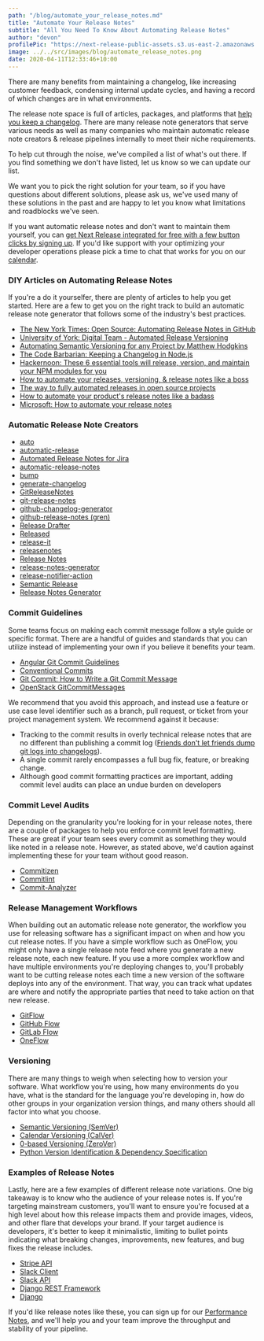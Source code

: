 ```yaml
---
path: "/blog/automate_your_release_notes.md"
title: "Automate Your Release Notes"
subtitle: "All You Need To Know About Automating Release Notes"
author: "devon"
profilePic: "https://next-release-public-assets.s3.us-east-2.amazonaws.com/devon_profile_pic.png"
image: ../../src/images/blog/automate_release_notes.png
date: 2020-04-11T12:33:46+10:00
---
```


There are many benefits from maintaining a changelog, like increasing customer feedback, condensing
internal update cycles, and having a record of which changes are in what environments.

The release note space is full of articles, packages, and platforms that
[help you keep a changelog](https://keepachangelog.com/en/1.0.0/).
There are many release note generators that serve various needs as well as many companies who maintain
automatic release note creators & release pipelines internally to meet their niche requirements.

To help cut through the noise, we've compiled a list of what's out there. If you find something we
don't have listed, let us know so we can update our list.

We want you to pick the right solution for your team, so if you have questions about different
solutions, please ask us, we've used many of these solutions in the past and are happy to let
you know what limitations and roadblocks we've seen.

If you want automatic release notes and don't want to maintain them yourself, you can [get Next
Release integrated for free with a few button clicks by signing up](https://my.nextrelease.io/). If you'd like support with
your optimizing your developer operations please pick a time to chat that works for you on our
[calendar](https://calendly.com/nextrelease-devon/developer-operations-optimization-introduction).

### DIY Articles on Automating Release Notes

If you're a do it yourselfer, there are plenty of articles to help you get started.
Here are a few to get you on the right track to build an automatic release note
generator that follows some of the industry's best practices.

-   [The New York Times: Open Source: Automating Release Notes in GitHub](https://open.nytimes.com/open-source-automating-release-notes-in-github-dd08f964465c)
-   [University of York: Digital Team - Automated Release Versioning](https://university-of-york.github.io/guides/automated-versioning/)
-   [Automating Semantic Versioning for any Project by Matthew Hodgkins](https://hodgkins.io/automating-semantic-versioning)
-   [The Code Barbarian: Keeping a Changelog in Node.js](https://thecodebarbarian.com/keeping-a-changelog-in-nodejs)
-   [Hackernoon: These 6 essential tools will release, version, and maintain your NPM modules for you](https://hackernoon.com/these-6-essential-tools-will-maintain-your-npm-modules-for-you-4cbbee88e0cb)
-   [How to automate your releases, versioning, & release notes like a boss](https://medium.com/faun/automate-your-releases-versioning-and-release-notes-with-semantic-release-d5575b73d986)
-   [The way to fully automated releases in open source projects](https://medium.com/@kevinkreuzer/the-way-to-fully-automated-releases-in-open-source-projects-44c015f38fd6)
-   [How to automate your product's release notes like a badass](https://toucantoco.com/en/tech-blog/tech/release-notes)
-   [Microsoft: How to automate your release notes](https://cloudblogs.microsoft.com/opensource/2018/09/06/how-to-automate-software-release-notes/)

### Automatic Release Note Creators

-   [auto](https://intuit.github.io/auto/home.html)
-   [automatic-release](https://github.com/dominique-mueller/automatic-release)
-   [Automated Release Notes for Jira](https://marketplace.atlassian.com/apps/1215431/automated-release-notes-for-jira?hosting=cloud&tab=overview)
-   [automatic-release-notes](https://www.npmjs.com/package/automatic-release-notes)
-   [bump](https://www.notion.so/Competitors-bd2460f52a3b45c49626340aab6c19a8#c44e0365aa154d3498e70cb2443b32ec)
-   [generate-changelog](https://www.npmjs.com/package/generate-changelog)
-   [GitReleaseNotes](https://github.com/GitTools/GitReleaseNotes)
-   [git-release-notes](https://www.npmjs.com/package/git-release-notes)
-   [github-changelog-generator](https://github.com/github-changelog-generator/github-changelog-generator)
-   [github-release-notes (gren)](https://www.npmjs.com/package/github-release-notes)
-   [Release Drafter](https://github.com/marketplace/actions/release-drafter)
-   [Released](https://releasedapp.com)
-   [release-it](https://www.npmjs.com/package/release-it)
-   [releasenotes](https://github.com/posabsolute/releasenotes)
-   [Release Notes](https://release-notes.com/)
-   [release-notes-generator](https://github.com/opendatakit/release-notes-generator)
-   [release-notifier-action](https://www.notion.so/Competitors-bd2460f52a3b45c49626340aab6c19a8#8a882605ffd94b8fb5f9c172ab07a7fd)
-   [Semantic Release](https://semantic-release.gitbook.io/semantic-release/)
-   [Release Notes Generator](https://github.com/semantic-release/release-notes-generator)

### Commit Guidelines

Some teams focus on making each commit message follow a style guide or specific format.
There are a handful of guides and standards that you can utilize instead of implementing
your own if you believe it benefits your team.

-   [Angular Git Commit Guidelines](https://github.com/angular/angular.js/blob/master/DEVELOPERS.md#-git-commit-guidelines)
-   [Conventional Commits](https://www.conventionalcommits.org/en/v1.0.0-beta.2/)
-   [Git Commit: How to Write a Git Commit Message](https://chris.beams.io/posts/git-commit/)
-   [OpenStack GitCommitMessages](https://wiki.openstack.org/wiki/GitCommitMessages)

We recommend that you avoid this approach, and instead use a feature or use case level
identifier such as a branch, pull request, or ticket from your project management system.
We recommend against it because:

-   Tracking to the commit results in overly technical release notes that are no different
    than publishing a commit log ([Friends don't let friends dump git logs into changelogs](https://keepachangelog.com/en/1.0.0/)).
-   A single commit rarely encompasses a full bug fix, feature, or breaking change.
-   Although good commit formatting practices are important, adding commit level audits can place
    an undue burden on developers

### Commit Level Audits

Depending on the granularity you're looking for in your release notes, there are a couple of
packages to help you enforce commit level formatting. These are great if your team sees every
commit as something they would like noted in a release note. However, as stated above, we'd
caution against implementing these for your team without good reason.

-   [Commitizen](https://github.com/commitizen/cz-cli)
-   [Commitlint](https://github.com/conventional-changelog/commitlint)
-   [Commit-Analyzer](https://github.com/semantic-release/commit-analyzer)

### Release Management Workflows

When building out an automatic release note generator, the workflow you use for releasing
software has a significant impact on when and how you cut release notes. If you have a simple
workflow such as OneFlow, you might only have a single release note feed where you generate
a new release note, each new feature. If you use a more complex workflow and have multiple
environments you're deploying changes to, you'll probably want to be cutting release notes
each time a new version of the software deploys into any of the environment. That way, you
can track what updates are where and notify the appropriate parties that need to take action
on that new release.

-   [GitFlow](https://nvie.com/posts/a-successful-git-branching-model/)
-   [GitHub Flow](http://scottchacon.com/2011/08/31/github-flow.html)
-   [GitLab Flow](https://docs.gitlab.com/ee/workflow/gitlab_flow.html)
-   [OneFlow](https://www.endoflineblog.com/oneflow-a-git-branching-model-and-workflow)

### Versioning

There are many things to weigh when selecting how to version your software. What workflow
you're using, how many environments do you have, what is the standard for the language you're
developing in, how do other groups in your organization version things, and many others
should all factor into what you choose.

-   [Semantic Versioning (SemVer)](https://semver.org/)
-   [Calendar Versioning (CalVer)](https://calver.org)
-   [0-based Versioning (ZeroVer)](https://0ver.org/)
-   [Python Version Identification & Dependency Specification](https://www.python.org/dev/peps/pep-0440/)

### Examples of Release Notes

Lastly, here are a few examples of different release note variations. One big takeaway
is to know who the audience of your release notes is. If you're targeting mainstream
customers, you'll want to ensure you're focused at a high level about how this release
impacts them and provide images, videos, and other flare that develops your brand. If your
target audience is developers, it's better to keep it minimalistic, limiting to bullet
points indicating what breaking changes, improvements, new features, and bug fixes the
release includes.

-   [Stripe API](https://stripe.com/docs/upgrades#api-changelog)
-   [Slack Client](https://slack.com/help/articles/115004846068-slack-updates-and-changes)
-   [Slack API](https://api.slack.com/changelog)
-   [Django REST Framework](https://www.django-rest-framework.org/community/release-notes/)
-   [Django](https://docs.djangoproject.com/en/2.2/releases/)

If you'd like release notes like these, you can sign up for our [Performance Notes](https://www.nextrelease.io/performance_notes), and we'll
help you and your team improve the throughput and stability of your pipeline.
